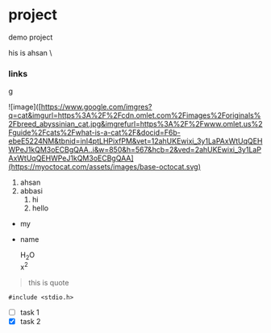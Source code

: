 # project
demo project

his is ahsan \

### links
[g](https://www.google.com/search?q=google&rlz=1C1GCEU_en-GBPK1177PK1177&oq=google&gs_lcrp=EgZjaHJvbWUyBggAEEUYOTIHCAEQABiPAjIHCAIQABiPAtIBCDE3MTBqMGoxqAIAsAIA&sourceid=chrome&ie=UTF-8 "google")

![image]([https://www.google.com/imgres?q=cat&imgurl=https%3A%2F%2Fcdn.omlet.com%2Fimages%2Foriginals%2Fbreed_abyssinian_cat.jpg&imgrefurl=https%3A%2F%2Fwww.omlet.us%2Fguide%2Fcats%2Fwhat-is-a-cat%2F&docid=F6b-ebeE5224NM&tbnid=inI4ptLHPixfPM&vet=12ahUKEwixi_3y1LaPAxWtUqQEHWPeJ1kQM3oECBgQAA..i&w=850&h=567&hcb=2&ved=2ahUKEwixi_3y1LaPAxWtUqQEHWPeJ1kQM3oECBgQAA](https://myoctocat.com/assets/images/base-octocat.svg)

1. ahsan
2. abbasi
   1. hi
   2. hello
- my
- name

  H<sub>2</sub>O \
x<sup>2</sup>
>this is quote

```
#include <stdio.h>
```

- [ ] task 1
- [x] task 2
